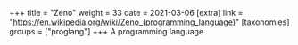 +++
title = "Zeno"
weight = 33
date = 2021-03-06
[extra]
link = "https://en.wikipedia.org/wiki/Zeno_(programming_language)"
[taxonomies]
groups = ["proglang"]
+++
A programming language

